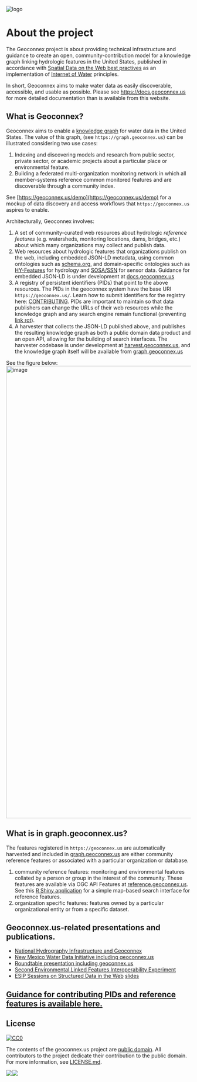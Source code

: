 ![logo](https://user-images.githubusercontent.com/44071350/111527969-eb43b980-8736-11eb-82ca-3418b045df4b.png)


# About the project

The Geoconnex project is about providing technical infrastructure and guidance to create an open, community-contribution model for a knowledge graph linking hydrologic features in the United States, published in accordance with [Spatial Data on the Web best practives](https://www.w3.org/TR/sdw-bp/) as an implementation of [Internet of Water](https://github.com/opengeospatial/SELFIE/blob/master/docs/demo/internet_of_water.md) principles.

In short, Geoconnex aims to make water data as easily discoverable, accessible, and usable as possible. Please see https://docs.geoconnex.us for more detailed documentation than is available from this website.

## What is Geoconnex?

Geoconnex aims to enable a [knowledge graph](https://en.wikipedia.org/wiki/Knowledge_graph) for water data in the United States. The value of this graph, (see `https://graph.geoconnex.us`) can be illustrated considering two use cases:

1. Indexing and discovering models and research from public sector, private sector, or academic projects about a particular place or environmental feature.  
1. Building a federated multi-organization monitoring network in which all member-systems reference common monitored features and are discoverable through a community index.

See [https://geoconnex.us/demo](https://geoconnex.us/demo) for a mockup of data discovery and access workflows that `https://geoconnex.us` aspires to enable. 

Architecturally, Geoconnex involves:

1. A set of community-curated web resources about hydrologic *reference features* (e.g. watersheds, monitoring locations, dams, bridges, etc.) about which many organizations may collect and publish data. 
1. Web resources about hydrologic features that organizations publish on the web, including embedded JSON-LD metadata, using common ontologies such as [schema.org](https://schema.org), and domain-specific ontologies such as [HY-Features](https://www.opengis.net/def/schema/hy_features/hyf) for hydrology and [SOSA/SSN](https://www.w3.org/TR/vocab-ssn/) for sensor data. Guidance for embedded JSON-LD is under development at [docs.geoconnex.us](https://github.com/internetofwater/docs.geoconnex.us)
1. A registry of persistent identifiers (PIDs) that point to the above resources. The PIDs in the geoconnex system have the base URI `https://geoconnex.us/`.  Learn how to submit identifiers for the registry here: [CONTRIBUTING](CONTRIBUTING.md). PIDs are important to maintain so that data publishers can change the URLs of their web resources while the knowledge graph and any search engine remain functional (preventing [link rot](https://en.wikipedia.org/wiki/Link_rot)). 
1. A harvester that collects the JSON-LD published above, and publishes the resulting knowledge graph as both a public domain data product and an open API, allowing for the building of search interfaces. The harvester codebase is under development at [harvest.geoconnex.us](https://github.com/internetofwater/harvest.geoconnex.us), and the knowledge graph itself will be available from [graph.geoconnex.us](https://graph.geoconnex.us)

See the figure below:
<img width="1230" alt="image" src="https://user-images.githubusercontent.com/44071350/149584683-48c60f86-1f53-4ad3-a2d0-458a9dcf3150.png">


## What is in graph.geoconnex.us?

The features registered in `https://geoconnex.us` are automatically harvested and included in [graph.geoconnex.us](https://graph.geoconnex.us) are either community reference features or associated with a particular organization or database.

1. community reference features: monitoring and environmental features collated by a person or group in the interest of the community. These features are available via OGC API Features at [reference.geoconnex.us](https://reference.geoconnex.us/collections). See this [R Shiny application](https://internetofwater.shinyapps.io/geoconnex-reference-features) for a simple map-based search interface for reference features.
1. organization specific features: features owned by a particular organizational entity or from a specific dataset. 


## Geoconnex.us-related presentations and publications.
- [National Hydrography Infrastructure and Geoconnex](https://drive.google.com/file/d/1J0NKYOq3pGjQXr58FKO8sd7uHpGA8kNB/view?usp=sharing)
- [New Mexico Water Data Initiative including geoconnex.us](https://docs.google.com/presentation/d/1yuNpBbQPcmb_Nw8DXiuNTazAjIM8UF7o/edit?usp=sharing&ouid=102421334323378854304&rtpof=true&sd=true)
- [Roundtable presentation including geoconnex.us](https://www.westernstateswater.org/wp-content/uploads/2020/06/CO_Roundable_IoW.pdf)
- [Second Environmental Linked Features Interoperability Experiment](https://github.com/opengeospatial/SELFIE)
- [ESIP Sessions on Structured Data in the Web](https://2020esipsummermeeting.sched.com/event/cIvv/structured-data-on-the-web-putting-best-practice-to-work) [slides](https://docs.google.com/presentation/d/1LSXHz2_Y7hrkGZPC_sNoJWl8AIujI8AAWktl9amIR4E/edit#slide=id.g8250495469_1_30)

## [Guidance for contributing PIDs and reference features is available here.](https://github.com/internetofwater/geoconnex.us/blob/master/CONTRIBUTING.md)

## License

[![CC0](https://i.creativecommons.org/p/zero/1.0/88x31.png)](https://creativecommons.org/publicdomain/zero/1.0/)

The contents of the geoconnex.us project are [public domain](https://creativecommons.org/publicdomain/zero/1.0/). All contributors to the project dedicate their contribution to the public domain. For more information, see [LICENSE.md](LICENSE.md).

[![](https://internetofwater.org/wp-content/uploads/2019/12/iow_logo_horizontal_rgb_TM_header.png)](https://internetofwater.org/)[![](https://upload.wikimedia.org/wikipedia/commons/thumb/1/1c/USGS_logo_green.svg/320px-USGS_logo_green.svg.png)](https://www.usgs.gov/mission-areas/water-resources)
